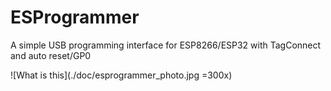# ESProgrammer
A simple USB programming interface for ESP8266/ESP32 with TagConnect and auto reset/GP0

![What is this](./doc/esprogrammer_photo.jpg =300x)

